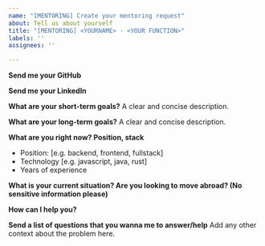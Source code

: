 ```yaml
---
name: "[MENTORING] Create your mentoring request"
about: Tell us about yourself
title: "[MENTORING] <YOURNAME> - <YOUR FUNCTION>"
labels: ''
assignees: ''

---
```


**Send me your GitHub**


**Send me your LinkedIn**


**What are your short-term goals?**
A clear and concise description.

**What are your long-term goals?**
A clear and concise description.

**What are you right now? Position, stack**
 - Position: [e.g. backend, frontend, fullstack]
 - Technology [e.g. javascript, java, rust]
-  Years of experience

**What is your current situation? Are you looking to move abroad? (No sensitive information please)**

**How can I help you?**

**Send a list of questions that you wanna me to answer/help**
Add any other context about the problem here.
